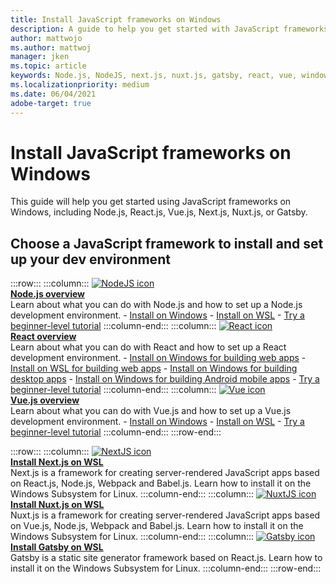 ```yaml
---
title: Install JavaScript frameworks on Windows
description: A guide to help you get started with JavaScript frameworks on Windows, including Node.js, React.js, Vue.js, Next.js, Nuxt.js, or Gatsby.
author: mattwojo 
ms.author: mattwoj 
manager: jken
ms.topic: article
keywords: Node.js, NodeJS, next.js, nuxt.js, gatsby, react, vue, windows, install, wsl, Set up windows, Dev Environment
ms.localizationpriority: medium
ms.date: 06/04/2021
adobe-target: true
---
```


# Install JavaScript frameworks on Windows

This guide will help you get started using JavaScript frameworks on Windows, including Node.js, React.js, Vue.js, Next.js, Nuxt.js, or Gatsby.

## Choose a JavaScript framework to install and set up your dev environment

:::row:::
    :::column:::
       [![NodeJS icon](../../images/nodejs-logo.png)](./nodejs-overview.md)<br>
        **[Node.js overview](./nodejs-overview.md)**<br>
        Learn about what you can do with Node.js and how to set up a Node.js development environment.
        - [Install on Windows](./nodejs-on-windows.md)
        - [Install on WSL](./nodejs-on-wsl.md)
        - [Try a beginner-level tutorial](./nodejs-beginners-tutorial.md)
    :::column-end:::
    :::column:::
       [![React icon](../../images/react-logo.png)](./react-overview.md)<br>
        **[React overview](./react-overview.md)**<br>
        Learn about what you can do with React and how to set up a React development environment.
        - [Install on Windows for building web apps](./react-on-windows.md)
        - [Install on WSL for building web apps](./react-on-wsl.md)
        - [Install on Windows for building desktop apps](./react-native-for-windows.md)
        - [Install on Windows for building Android mobile apps](./react-native-for-android.md)
        - [Try a beginner-level tutorial](./react-beginners-tutorial.md)
    :::column-end:::
    :::column:::
       [![Vue icon](../../images/vue-logo.png)](./vue-overview.md)<br>
        **[Vue.js overview](./vue-overview.md)**<br>
        Learn about what you can do with Vue.js and how to set up a Vue.js development environment.
        - [Install on Windows](./vue-on-windows.md)
        - [Install on WSL](./vue-on-wsl.md)
        - [Try a beginner-level tutorial](./vue-beginners-tutorial.md)
    :::column-end:::
:::row-end:::

:::row:::
    :::column:::
       [![NextJS icon](../../images/nextjs-logo.png)](./nextjs-on-wsl.md)<br>
        **[Install Next.js on WSL](./nextjs-on-wsl.md)**<br>
        Next.js is a framework for creating server-rendered JavaScript apps based on React.js, Node.js, Webpack and Babel.js. Learn how to install it on the Windows Subsystem for Linux.
    :::column-end:::
    :::column:::
       [![NuxtJS icon](../../images/nuxtjs-logo.png)](./nuxtjs-on-wsl.md)<br>
        **[Install Nuxt.js on WSL](./nuxtjs-on-wsl.md)**<br>
        Nuxt.js is a framework for creating server-rendered JavaScript apps based on Vue.js, Node.js, Webpack and Babel.js. Learn how to install it on the Windows Subsystem for Linux.
    :::column-end:::
    :::column:::
       [![Gatsby icon](../../images/gatsby-logo.png)](./gatsby-on-wsl.md)<br>
        **[Install Gatsby on WSL](./gatsby-on-wsl.md)**<br>
        Gatsby is a static site generator framework based on React.js. Learn how to install it on the Windows Subsystem for Linux.
    :::column-end:::
:::row-end:::


